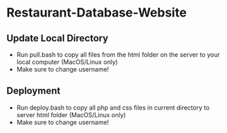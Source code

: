 # Restaurant-Database-Website

## Update Local Directory
- Run pull.bash to copy all files from the html folder on the server to your local computer (MacOS/Linux only)
- Make sure to change username!

## Deployment
- Run deploy.bash to copy all php and css files in current directory to server html folder (MacOS/Linux only)
- Make sure to change username!
